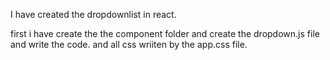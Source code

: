 I have created the dropdownlist in react.

first i have create the the component folder and create the dropdown.js file and write the code.
and all css wriiten by the app.css file.

